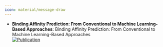 ```yaml
---
icon: material/message-draw
---
```


- **Binding Affinity Prediction: From Conventional to Machine Learning-Based Approaches**: Binding Affinity Prediction: From Conventional to Machine Learning-Based Approaches  
	[![Publication](https://img.shields.io/badge/Publication-Citations:0-blue?style=for-the-badge&logo=bookstack)](https://doi.org/10.1021/acs.jcim.0c01415.s001) 
